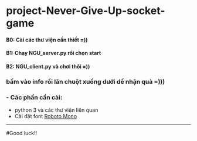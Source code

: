 # project-Never-Give-Up-socket-game

#### B0: Cài các thư viện cần thiết =))

#### B1: Chạy NGU_server.py rồi chọn start

#### B2: NGU_client.py và chơi thôi =))

### **bấm vào info rồi lăn chuột xuống dưới dể nhận quà =)))**

### - Các phần cần cài:

- python 3 và các thư viện liên quan
- Cài đặt font [Roboto Mono](https://fonts.google.com/specimen/Roboto+Mono?query=roboto+)

-------------------------------------------------------------------------

#Good luck!!
